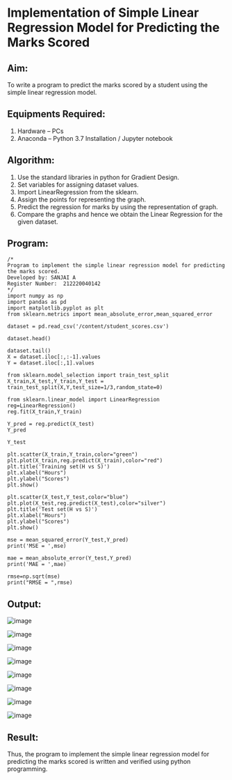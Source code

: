 # Implementation of Simple Linear Regression Model for Predicting the Marks Scored

## Aim:
To write a program to predict the marks scored by a student using the simple linear regression model.

## Equipments Required:
1. Hardware – PCs
2. Anaconda – Python 3.7 Installation / Jupyter notebook

## Algorithm:
1. Use the standard libraries in python for Gradient Design.
2. Set variables for assigning dataset values.
3. Import LinearRegression from the sklearn.
4. Assign the points for representing the graph.
5. Predict the regression for marks by using the representation of graph.
6. Compare the graphs and hence we obtain the Linear Regression for the given dataset. 

## Program:
```
/*
Program to implement the simple linear regression model for predicting the marks scored.
Developed by: SANJAI A
Register Number:  212220040142
*/
import numpy as np
import pandas as pd
import matplotlib.pyplot as plt
from sklearn.metrics import mean_absolute_error,mean_squared_error

dataset = pd.read_csv('/content/student_scores.csv')

dataset.head()

dataset.tail()
X = dataset.iloc[:,:-1].values
Y = dataset.iloc[:,1].values

from sklearn.model_selection import train_test_split
X_train,X_test,Y_train,Y_test = train_test_split(X,Y,test_size=1/3,random_state=0)

from sklearn.linear_model import LinearRegression
reg=LinearRegression()
reg.fit(X_train,Y_train)

Y_pred = reg.predict(X_test)
Y_pred

Y_test

plt.scatter(X_train,Y_train,color="green")
plt.plot(X_train,reg.predict(X_train),color="red")
plt.title('Training set(H vs S)')
plt.xlabel("Hours")
plt.ylabel("Scores")
plt.show()

plt.scatter(X_test,Y_test,color="blue")
plt.plot(X_test,reg.predict(X_test),color="silver")
plt.title('Test set(H vs S)')
plt.xlabel("Hours")
plt.ylabel("Scores")
plt.show()

mse = mean_squared_error(Y_test,Y_pred)
print('MSE = ',mse)

mae = mean_absolute_error(Y_test,Y_pred)
print('MAE = ',mae)

rmse=np.sqrt(mse)
print("RMSE = ",rmse)

```
## Output:
![image](https://user-images.githubusercontent.com/95969295/202352530-5d5c6ab9-c6b4-4f3c-af1d-ed951076744e.png)

![image](https://user-images.githubusercontent.com/95969295/202352662-66cf94e8-6680-4cb4-ad91-39b7b94eaeff.png)

![image](https://user-images.githubusercontent.com/95969295/202352727-5116f14d-3b11-40ef-a41d-c54e5834a670.png)

![image](https://user-images.githubusercontent.com/95969295/202352794-ed05df8c-9341-43d9-b859-e989e6ad2f9a.png)

![image](https://user-images.githubusercontent.com/95969295/202352916-4a46ccd0-8e42-42ca-a316-2aab1a83c202.png)

![image](https://user-images.githubusercontent.com/95969295/202352993-4873886a-b6ad-4121-afe5-c24c00ace280.png)

![image](https://user-images.githubusercontent.com/95969295/202353096-0f9f0ccf-a28a-493e-aadb-8c6fe38366af.png)

![image](https://user-images.githubusercontent.com/95969295/202353169-5cd2abd2-f7ee-41af-b168-d5c3eea92cb1.png)


## Result:
Thus, the program to implement the simple linear regression model for predicting the marks scored is written and verified using python programming.
